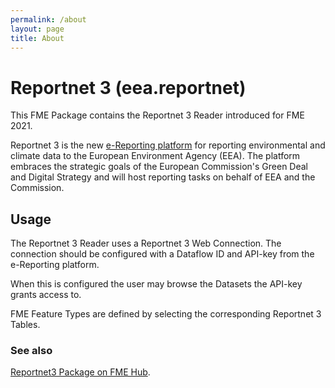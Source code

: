 ```yaml
---
permalink: /about
layout: page
title: About
---
```


# Reportnet 3 (eea.reportnet)
This FME Package contains the Reportnet 3 Reader introduced for FME 2021.

Reportnet 3 is the new [e-Reporting platform](https://reportnet.europa.eu) for reporting environmental and climate data to the European Environment Agency (EEA). The platform embraces the strategic goals of the European Commission's Green Deal and Digital Strategy and will host reporting tasks on behalf of EEA and the Commission.

## Usage
The Reportnet 3 Reader uses a Reportnet 3 Web Connection. The connection should be configured with a Dataflow ID and API-key from the e-Reporting platform.

When this is configured the user may browse the Datasets the API-key grants access to.

FME Feature Types are defined by selecting the corresponding Reportnet 3 Tables.

### See also
[Reportnet3 Package on FME Hub](https://hub.safe.com/publishers/eea/packages/reportnet).



